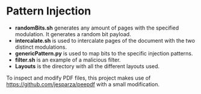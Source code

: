 # Pattern Injection

* **randomBits.sh** generates any amount of pages with the specified modulation. It generates a random bit payload.
* **intercalate.sh** is used to intercalate pages of the document with the two distinct modulations.
* **genericPattern.py** is used to map bits to the specific injection patterns.
* **filter.sh** is an example of a malicious filter.
* **Layouts** is the directory with all the different layouts used.

To inspect and modify PDF files, this project makes use of https://github.com/jesparza/peepdf with a small modification.
